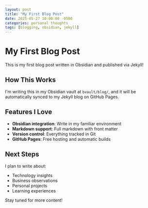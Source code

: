 ```yaml
---
layout: post
title: "My First Blog Post"
date: 2025-05-27 10:00:00 -0500
categories: personal thoughts
tags: [blogging, obsidian, jekyll]
---
```


# My First Blog Post

This is my first blog post written in Obsidian and published via Jekyll!

## How This Works

I'm writing this in my Obsidian vault at `bvault/blog/`, and it will be automatically synced to my Jekyll blog on GitHub Pages.

## Features I Love

- **Obsidian integration**: Write in my familiar environment
- **Markdown support**: Full markdown with front matter
- **Version control**: Everything tracked in Git
- **GitHub Pages**: Free hosting and automatic builds

## Next Steps

I plan to write about:
- Technology insights
- Business observations
- Personal projects
- Learning experiences

Stay tuned for more content!
